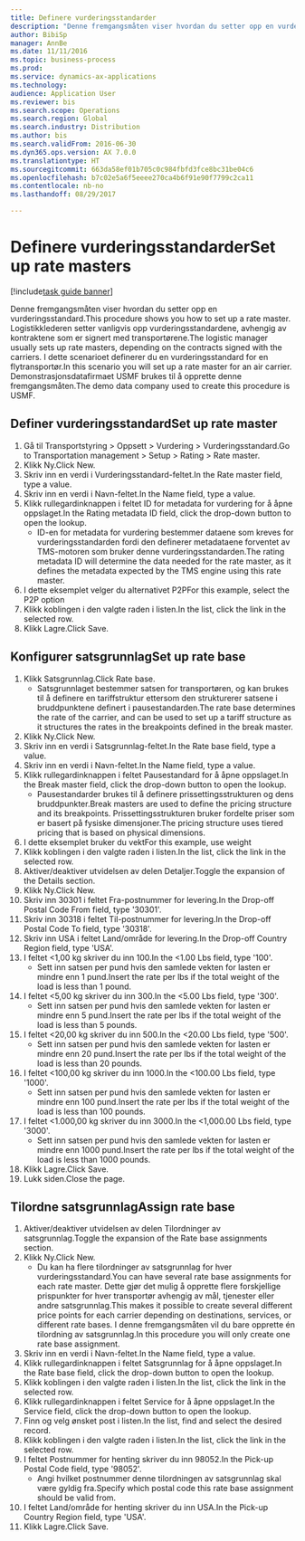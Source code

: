 ```yaml
--- 
title: Definere vurderingsstandarder
description: "Denne fremgangsmåten viser hvordan du setter opp en vurderingsstandard."
author: BibiSp
manager: AnnBe
ms.date: 11/11/2016
ms.topic: business-process
ms.prod: 
ms.service: dynamics-ax-applications
ms.technology: 
audience: Application User
ms.reviewer: bis
ms.search.scope: Operations
ms.search.region: Global
ms.search.industry: Distribution
ms.author: bis
ms.search.validFrom: 2016-06-30
ms.dyn365.ops.version: AX 7.0.0
ms.translationtype: HT
ms.sourcegitcommit: 663da58ef01b705c0c984fbfd3fce8bc31be04c6
ms.openlocfilehash: b7c02e5a6f5eeee270ca4b6f91e90f7799c2ca11
ms.contentlocale: nb-no
ms.lasthandoff: 08/29/2017

---
```

# <a name="set-up-rate-masters"></a><span data-ttu-id="0158b-103">Definere vurderingsstandarder</span><span class="sxs-lookup"><span data-stu-id="0158b-103">Set up rate masters</span></span>

[!include[task guide banner](../../includes/task-guide-banner.md)]

<span data-ttu-id="0158b-104">Denne fremgangsmåten viser hvordan du setter opp en vurderingsstandard.</span><span class="sxs-lookup"><span data-stu-id="0158b-104">This procedure shows you how to set up a rate master.</span></span> <span data-ttu-id="0158b-105">Logistikklederen setter vanligvis opp vurderingsstandardene, avhengig av kontraktene som er signert med transportørene.</span><span class="sxs-lookup"><span data-stu-id="0158b-105">The logistic manager usually sets up rate masters, depending on the contracts signed with the carriers.</span></span> <span data-ttu-id="0158b-106">I dette scenarioet definerer du en vurderingsstandard for en flytransportør.</span><span class="sxs-lookup"><span data-stu-id="0158b-106">In this scenario you will set up a rate master for an air carrier.</span></span> <span data-ttu-id="0158b-107">Demonstrasjonsdatafirmaet USMF brukes til å opprette denne fremgangsmåten.</span><span class="sxs-lookup"><span data-stu-id="0158b-107">The demo data company used to create this procedure is USMF.</span></span>


## <a name="set-up-rate-master"></a><span data-ttu-id="0158b-108">Definer vurderingsstandard</span><span class="sxs-lookup"><span data-stu-id="0158b-108">Set up rate master</span></span>
1. <span data-ttu-id="0158b-109">Gå til Transportstyring > Oppsett > Vurdering > Vurderingsstandard.</span><span class="sxs-lookup"><span data-stu-id="0158b-109">Go to Transportation management > Setup > Rating > Rate master.</span></span>
2. <span data-ttu-id="0158b-110">Klikk Ny.</span><span class="sxs-lookup"><span data-stu-id="0158b-110">Click New.</span></span>
3. <span data-ttu-id="0158b-111">Skriv inn en verdi i Vurderingsstandard-feltet.</span><span class="sxs-lookup"><span data-stu-id="0158b-111">In the Rate master field, type a value.</span></span>
4. <span data-ttu-id="0158b-112">Skriv inn en verdi i Navn-feltet.</span><span class="sxs-lookup"><span data-stu-id="0158b-112">In the Name field, type a value.</span></span>
5. <span data-ttu-id="0158b-113">Klikk rullegardinknappen i feltet ID for metadata for vurdering for å åpne oppslaget.</span><span class="sxs-lookup"><span data-stu-id="0158b-113">In the Rating metadata ID field, click the drop-down button to open the lookup.</span></span>
    * <span data-ttu-id="0158b-114">ID-en for metadata for vurdering bestemmer dataene som kreves for vurderingsstandarden fordi den definerer metadataene forventet av TMS-motoren som bruker denne vurderingsstandarden.</span><span class="sxs-lookup"><span data-stu-id="0158b-114">The rating metadata ID will determine the data needed for the rate master, as it defines the metadata expected by the TMS engine using this rate master.</span></span>  
6. <span data-ttu-id="0158b-115">I dette eksemplet velger du alternativet P2P</span><span class="sxs-lookup"><span data-stu-id="0158b-115">For this example, select the P2P option</span></span>
7. <span data-ttu-id="0158b-116">Klikk koblingen i den valgte raden i listen.</span><span class="sxs-lookup"><span data-stu-id="0158b-116">In the list, click the link in the selected row.</span></span>
8. <span data-ttu-id="0158b-117">Klikk Lagre.</span><span class="sxs-lookup"><span data-stu-id="0158b-117">Click Save.</span></span>

## <a name="set-up-rate-base"></a><span data-ttu-id="0158b-118">Konfigurer satsgrunnlag</span><span class="sxs-lookup"><span data-stu-id="0158b-118">Set up rate base</span></span>
1. <span data-ttu-id="0158b-119">Klikk Satsgrunnlag.</span><span class="sxs-lookup"><span data-stu-id="0158b-119">Click Rate base.</span></span>
    * <span data-ttu-id="0158b-120">Satsgrunnlaget bestemmer satsen for transportøren, og kan brukes til å definere en tariffstruktur ettersom den strukturerer satsene i bruddpunktene definert i pausestandarden.</span><span class="sxs-lookup"><span data-stu-id="0158b-120">The rate base determines the rate of the carrier, and can be used to set up a tariff structure as it structures the rates in the breakpoints defined in the break master.</span></span>  
2. <span data-ttu-id="0158b-121">Klikk Ny.</span><span class="sxs-lookup"><span data-stu-id="0158b-121">Click New.</span></span>
3. <span data-ttu-id="0158b-122">Skriv inn en verdi i Satsgrunnlag-feltet.</span><span class="sxs-lookup"><span data-stu-id="0158b-122">In the Rate base field, type a value.</span></span>
4. <span data-ttu-id="0158b-123">Skriv inn en verdi i Navn-feltet.</span><span class="sxs-lookup"><span data-stu-id="0158b-123">In the Name field, type a value.</span></span>
5. <span data-ttu-id="0158b-124">Klikk rullegardinknappen i feltet Pausestandard for å åpne oppslaget.</span><span class="sxs-lookup"><span data-stu-id="0158b-124">In the Break master field, click the drop-down button to open the lookup.</span></span>
    * <span data-ttu-id="0158b-125">Pausestandarder brukes til å definere prissettingsstrukturen og dens bruddpunkter.</span><span class="sxs-lookup"><span data-stu-id="0158b-125">Break masters are used to define the pricing structure and its breakpoints.</span></span> <span data-ttu-id="0158b-126">Prissettingsstrukturen bruker fordelte priser som er basert på fysiske dimensjoner.</span><span class="sxs-lookup"><span data-stu-id="0158b-126">The pricing structure uses tiered pricing that is based on physical dimensions.</span></span>  
6. <span data-ttu-id="0158b-127">I dette eksemplet bruker du vekt</span><span class="sxs-lookup"><span data-stu-id="0158b-127">For this example, use weight</span></span>
7. <span data-ttu-id="0158b-128">Klikk koblingen i den valgte raden i listen.</span><span class="sxs-lookup"><span data-stu-id="0158b-128">In the list, click the link in the selected row.</span></span>
8. <span data-ttu-id="0158b-129">Aktiver/deaktiver utvidelsen av delen Detaljer.</span><span class="sxs-lookup"><span data-stu-id="0158b-129">Toggle the expansion of the Details section.</span></span>
9. <span data-ttu-id="0158b-130">Klikk Ny.</span><span class="sxs-lookup"><span data-stu-id="0158b-130">Click New.</span></span>
10. <span data-ttu-id="0158b-131">Skriv inn 30301 i feltet Fra-postnummer for levering.</span><span class="sxs-lookup"><span data-stu-id="0158b-131">In the Drop-off Postal Code From field, type '30301'.</span></span>
11. <span data-ttu-id="0158b-132">Skriv inn 30318 i feltet Til-postnummer for levering.</span><span class="sxs-lookup"><span data-stu-id="0158b-132">In the Drop-off Postal Code To field, type '30318'.</span></span>
12. <span data-ttu-id="0158b-133">Skriv inn USA i feltet Land/område for levering.</span><span class="sxs-lookup"><span data-stu-id="0158b-133">In the Drop-off Country Region field, type 'USA'.</span></span>
13. <span data-ttu-id="0158b-134">I feltet <1,00 kg skriver du inn 100.</span><span class="sxs-lookup"><span data-stu-id="0158b-134">In the <1.00 Lbs field, type '100'.</span></span>
    * <span data-ttu-id="0158b-135">Sett inn satsen per pund hvis den samlede vekten for lasten er mindre enn 1 pund.</span><span class="sxs-lookup"><span data-stu-id="0158b-135">Insert the rate per lbs if the total weight of the load is less than 1 pound.</span></span>  
14. <span data-ttu-id="0158b-136">I feltet <5,00 kg skriver du inn 300.</span><span class="sxs-lookup"><span data-stu-id="0158b-136">In the <5.00 Lbs field, type '300'.</span></span>
    * <span data-ttu-id="0158b-137">Sett inn satsen per pund hvis den samlede vekten for lasten er mindre enn 5 pund.</span><span class="sxs-lookup"><span data-stu-id="0158b-137">Insert the rate per lbs if the total weight of the load is less than 5 pounds.</span></span>  
15. <span data-ttu-id="0158b-138">I feltet <20,00 kg skriver du inn 500.</span><span class="sxs-lookup"><span data-stu-id="0158b-138">In the <20.00 Lbs field, type '500'.</span></span>
    * <span data-ttu-id="0158b-139">Sett inn satsen per pund hvis den samlede vekten for lasten er mindre enn 20 pund.</span><span class="sxs-lookup"><span data-stu-id="0158b-139">Insert the rate per lbs if the total weight of the load is less than 20 pounds.</span></span>  
16. <span data-ttu-id="0158b-140">I feltet <100,00 kg skriver du inn 1000.</span><span class="sxs-lookup"><span data-stu-id="0158b-140">In the <100.00 Lbs field, type '1000'.</span></span>
    * <span data-ttu-id="0158b-141">Sett inn satsen per pund hvis den samlede vekten for lasten er mindre enn 100 pund.</span><span class="sxs-lookup"><span data-stu-id="0158b-141">Insert the rate per lbs if the total weight of the load is less than 100 pounds.</span></span>  
17. <span data-ttu-id="0158b-142">I feltet <1.000,00 kg skriver du inn 3000.</span><span class="sxs-lookup"><span data-stu-id="0158b-142">In the <1,000.00 Lbs field, type '3000'.</span></span>
    * <span data-ttu-id="0158b-143">Sett inn satsen per pund hvis den samlede vekten for lasten er mindre enn 1000 pund.</span><span class="sxs-lookup"><span data-stu-id="0158b-143">Insert the rate per lbs if the total weight of the load is less than 1000 pounds.</span></span>  
18. <span data-ttu-id="0158b-144">Klikk Lagre.</span><span class="sxs-lookup"><span data-stu-id="0158b-144">Click Save.</span></span>
19. <span data-ttu-id="0158b-145">Lukk siden.</span><span class="sxs-lookup"><span data-stu-id="0158b-145">Close the page.</span></span>

## <a name="assign-rate-base"></a><span data-ttu-id="0158b-146">Tilordne satsgrunnlag</span><span class="sxs-lookup"><span data-stu-id="0158b-146">Assign rate base</span></span>
1. <span data-ttu-id="0158b-147">Aktiver/deaktiver utvidelsen av delen Tilordninger av satsgrunnlag.</span><span class="sxs-lookup"><span data-stu-id="0158b-147">Toggle the expansion of the Rate base assignments section.</span></span>
2. <span data-ttu-id="0158b-148">Klikk Ny.</span><span class="sxs-lookup"><span data-stu-id="0158b-148">Click New.</span></span>
    * <span data-ttu-id="0158b-149">Du kan ha flere tilordninger av satsgrunnlag for hver vurderingsstandard.</span><span class="sxs-lookup"><span data-stu-id="0158b-149">You can have several rate base assignments for each rate master.</span></span> <span data-ttu-id="0158b-150">Dette gjør det mulig å opprette flere forskjellige prispunkter for hver transportør avhengig av mål, tjenester eller andre satsgrunnlag.</span><span class="sxs-lookup"><span data-stu-id="0158b-150">This makes it possible to create several different price points for each carrier depending on destinations, services, or different rate bases.</span></span> <span data-ttu-id="0158b-151">I denne fremgangsmåten vil du bare opprette én tilordning av satsgrunnlag.</span><span class="sxs-lookup"><span data-stu-id="0158b-151">In this procedure you will only create one rate base assignment.</span></span>  
3. <span data-ttu-id="0158b-152">Skriv inn en verdi i Navn-feltet.</span><span class="sxs-lookup"><span data-stu-id="0158b-152">In the Name field, type a value.</span></span>
4. <span data-ttu-id="0158b-153">Klikk rullegardinknappen i feltet Satsgrunnlag for å åpne oppslaget.</span><span class="sxs-lookup"><span data-stu-id="0158b-153">In the Rate base field, click the drop-down button to open the lookup.</span></span>
5. <span data-ttu-id="0158b-154">Klikk koblingen i den valgte raden i listen.</span><span class="sxs-lookup"><span data-stu-id="0158b-154">In the list, click the link in the selected row.</span></span>
6. <span data-ttu-id="0158b-155">Klikk rullegardinknappen i feltet Service for å åpne oppslaget.</span><span class="sxs-lookup"><span data-stu-id="0158b-155">In the Service field, click the drop-down button to open the lookup.</span></span>
7. <span data-ttu-id="0158b-156">Finn og velg ønsket post i listen.</span><span class="sxs-lookup"><span data-stu-id="0158b-156">In the list, find and select the desired record.</span></span>
8. <span data-ttu-id="0158b-157">Klikk koblingen i den valgte raden i listen.</span><span class="sxs-lookup"><span data-stu-id="0158b-157">In the list, click the link in the selected row.</span></span>
9. <span data-ttu-id="0158b-158">I feltet Postnummer for henting skriver du inn 98052.</span><span class="sxs-lookup"><span data-stu-id="0158b-158">In the Pick-up Postal Code field, type '98052'.</span></span>
    * <span data-ttu-id="0158b-159">Angi hvilket postnummer denne tilordningen av satsgrunnlag skal være gyldig fra.</span><span class="sxs-lookup"><span data-stu-id="0158b-159">Specify which postal code this rate base assignment should be valid from.</span></span>    
10. <span data-ttu-id="0158b-160">I feltet Land/område for henting skriver du inn USA.</span><span class="sxs-lookup"><span data-stu-id="0158b-160">In the Pick-up Country Region field, type 'USA'.</span></span>
11. <span data-ttu-id="0158b-161">Klikk Lagre.</span><span class="sxs-lookup"><span data-stu-id="0158b-161">Click Save.</span></span>


